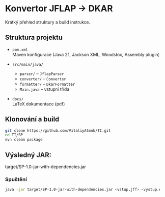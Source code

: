 # Konvertor JFLAP → DKAR

Krátký přehled struktury a build instrukce.

## Struktura projektu

- `pom.xml`  
  Maven konfigurace (Java 21, Jackson XML, Woodstox, Assembly plugin)

- `src/main/java/`  
  - `parser/` – `JflapParser`  
  - `converter/` – `Converter`  
  - `formatter/` – `DkarFormatter`  
  - `Main.java` – vstupní třída

- `docs/`  
  LaTeX dokumentace (pdf)

## Klonování a build
```bash
git clone https://github.com/VitaliyAtmnk/TI.git
cd TI/SP
mvn clean package
```
## Výsledný JAR:
target/SP-1.0-jar-with-dependencies.jar

### Spuštění
```bash
java -jar target/SP-1.0-jar-with-dependencies.jar <vstup.jff> <vystup.dkar>
